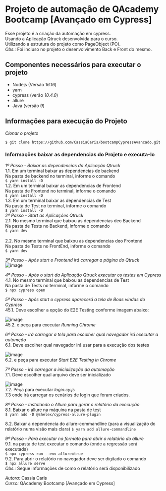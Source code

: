 # Projeto de automação de QAcademy Bootcamp [Avançado em Cypress]

Esse projeto é a criação da automação em cypress.<br/>
Usando a Aplicação Qtruck desenvolvida para o curso. </br>
Utilizando a estrutura do projeto como PageObject (PO).</br>
*Obs.:* Foi incluso no projeto o desenvolvimento Back e Front do mesmo. 

## Componentes necessários para executar o projeto

- Nodejs (Versão *16.16*)
- yarn
- cypress (verão *10.4.0*)
- allure 
- Java (versão *9*)

## Informações para execução do Projeto

*Clonar o projeto*
```
$ git clone https://github.com/CassiaCaris/bootcampCypressAvancado.git
```

### Informações baixar as dependencias do Projeto e executa-lo

*_1º Passo - Baixar as dependencias da Aplicação Qtruck_* <br/>
  1.1. Em um terminal baixar as dependencias de backend <br/>
     Na pasta de backend no terminal, informe o comando <br/>
     ```
    $ yarn install -D
    ```    <br/>
  1.2. Em um terminal baixar as dependencias de Frontend <br/>
     Na pasta de Frontend no terminal, informe o comando <br/>
     ```
    $ yarn install -D
    ```    <br/>
  1.3. Em um terminal baixar as dependencias de Test <br/>
     Na pasta de Test no terminal, informe o comando <br/>
     ```
    $ yarn install -D
    ```    <br/>
*_2º Passo - Start as Aplicações Qtruck_* <br/>
  2.1. No mesmo terminal que baixou as dependencias deo Backend <br/>
     Na pasta de Tests no Backend, informe o comando <br/>
     ```
    $ yarn dev
    ```  <br/>  
  2.2. No mesmo terminal que baixou as dependencias deo Frontend <br/>
     Na pasta de Tests no FrontEnd, informe o comando <br/>
     ```
    $ yarn dev
    ```  <br/>      

*_3º Passo - Após start o Frontend irá carregar a página do Qtruck_* <br/>
  ![image](https://user-images.githubusercontent.com/32333336/185809547-24fff0bc-ead6-4ead-a9c5-d947daf0424b.png)
  <br/>

*_4º Passo - Após o start da Aplicação Qtruck executar os testes em Cypress_* <br/>
  4.1. No mesmo terminal que baixou as dependencias de Test <br/>
     Na pasta de Tests no terminal, informe o comando <br/>
     ```
    $ npx cypress open
    ```  <br/>

*_5º Passo - Após start o cypress aparecerá a tela de Boas vindas do Cypress_* <br/>
  45.1. Deve escolher a opção do E2E Testing conforme imagem abaixo: <br/>

 ![image](https://user-images.githubusercontent.com/32333336/184724714-85d58d7a-9a17-461b-833d-f95c34f57e49.png)
<br/>
  45.2. e peça para executar *_Running Chrome_* <br/>

*_6º Passo - irá carregar a tela para escolher qual navegador irá executar a automção_* <br/>
  6.1. Deve escolher qual navegador irá usar para a execução dos testes <br/>

  ![image](https://user-images.githubusercontent.com/32333336/184724758-60bdeb40-a088-4376-a77f-1c331961a2a6.png)
<br/>
  6.2. e peça para executar *_Start E2E Testing in Chrome_*  <br/>

*_7º Passo - irá carregar a inicialização da automação_* <br/>
  7.1. Deve escolher qual arquivo deve ser inicializado <br/>

  ![image](https://user-images.githubusercontent.com/32333336/184724794-51903da2-b8c5-43e4-99ca-20986cb9af2e.png)
<br/>
  7.2. Peça para executar *_login.cy.js_* <br/>
  7.3  onde irá carregar os cenários de login que foram criados.  <br/>

*_8º Passo - Instalando o Allure para gerar o relatório da execução_* <br/>
  8.1. Baixar o allure na máquina na pasta de test<br/>
    ```
    $ yarn add -D @shelex/cypress-allure-plugin
    ```  <br/>
  
  8.2. Baixar a dependencia do allure-commandline (para a visualização do relatório numa visão mais clara)
    ```
    $ yarn add allure-commandline
    ```  <br/> 

*_9º Passo - Para executar no formato para abrir o relatório do allure_* <br/>
  9.1. na pasta de test executar o comando (onde a regressão será executada)<br/>
    ```
    $ npx cypress run --env allure=true
    ```  <br/>
  9.2. Para abrir o relatório no navegador deve ser digitado o comando <br/>
    ```
    $ npx allure serve
    ```  <br/>
   *Obs.:* Segue informações de como o relatório será disponibilizado <br/>
  

*Autora:* Cassia Caris <br/>
*Curso:* QAcademy Bootcamp [Avançado em Cypress]
